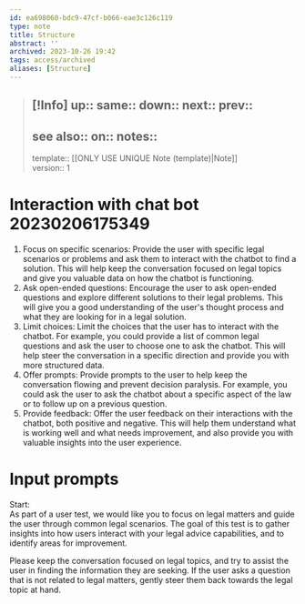 ```yaml
---
id: ea698060-bdc9-47cf-b066-eae3c126c119
type: note
title: Structure
abstract: ''
archived: 2023-10-26 19:42
tags: access/archived
aliases: [Structure]
---
```

> [!Info]
> up::
> same::
> down::
> next::
> prev::
> ---
> see also::
> on::
> notes::
> ---
> template:: [[ONLY USE UNIQUE Note (template)|Note]]  
> version:: 1

# Interaction with chat bot 20230206175349

1. Focus on specific scenarios: Provide the user with specific legal scenarios or problems and ask them to interact with the chatbot to find a solution. This will help keep the conversation focused on legal topics and give you valuable data on how the chatbot is functioning.
2. Ask open-ended questions: Encourage the user to ask open-ended questions and explore different solutions to their legal problems. This will give you a good understanding of the user's thought process and what they are looking for in a legal solution.
3. Limit choices: Limit the choices that the user has to interact with the chatbot. For example, you could provide a list of common legal questions and ask the user to choose one to ask the chatbot. This will help steer the conversation in a specific direction and provide you with more structured data.
4. Offer prompts: Provide prompts to the user to help keep the conversation flowing and prevent decision paralysis. For example, you could ask the user to ask the chatbot about a specific aspect of the law or to follow up on a previous question.
5. Provide feedback: Offer the user feedback on their interactions with the chatbot, both positive and negative. This will help them understand what is working well and what needs improvement, and also provide you with valuable insights into the user experience.

# Input prompts

Start:  
As part of a user test, we would like you to focus on legal matters and guide the user through common legal scenarios. The goal of this test is to gather insights into how users interact with your legal advice capabilities, and to identify areas for improvement.

Please keep the conversation focused on legal topics, and try to assist the user in finding the information they are seeking. If the user asks a question that is not related to legal matters, gently steer them back towards the legal topic at hand.

